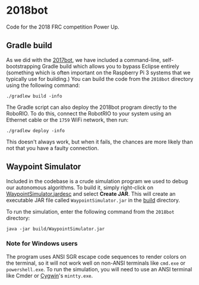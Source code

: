 # 2018bot
Code for the 2018 FRC competition Power Up.

## Gradle build
As we did with the [2017bot](http://github.com/eshsrobotics/2017bot), we have
included a command-line, self-bootstrapping Gradle build which allows you to
bypass Eclipse entirely (something which is often important on the Raspberry
Pi 3 systems that we typically use for building.)  You can build the code
from the `2018bot` directory using the following command:

``` shell
./gradlew build -info
```

The Gradle script can also deploy the 2018bot program directly to the
RoboRIO.  To do this, connect the RobotRIO to your system using an Ethernet
cable or the `1759` WiFi network, then run:

``` shell
./gradlew deploy -info
```

This doesn't always work, but when it fails, the chances are more likely than
not that you have a faulty connection.

## Waypoint Simulator
Included in the codebase is a crude simulation program we used to debug our
autonomous algorithms.  To build it, simply right-click on
[WaypointSimulator.jardesc](/WaypointSimulator.jardesc) and select **Create
JAR**.  This will create an executable JAR file called `WaypointSimulator.jar`
in the [build](/build) directory.

To run the simulation, enter the following command from the `2018bot`
directory:

``` shell
java -jar build/WaypointSimulator.jar
```

### Note for Windows users
The program uses ANSI SGR escape code sequences to render colors on the
terminal, so it will not work well on non-ANSI terminals like `cmd.exe` or
`powershell.exe`.  To run the simulation, you will need to use an ANSI
terminal like Cmder or [Cygwin](http://cygwin.com)'s `mintty.exe`.
